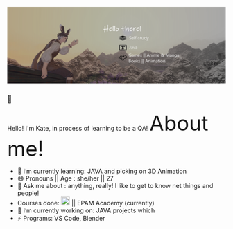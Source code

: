 
![Little about-me!](banner_png.png)

### 👋
Hello! I'm Kate, in process of learning to be a QA!
<font size = 12> About me! </font>
- 🌱 I’m currently learning: JAVA and picking on 3D Animation
- 😄 Pronouns || Age : she/her || 27
- 💬 Ask me about : anything, really! I like to get to know net things and people!
- Courses done: <img height="20" width="20" src="https://unpkg.com/simple-icons@v8/icons/Codecademy.svg" /> || EPAM Academy (currently)
- 🔭 I’m currently working on: JAVA projects which 
- ⚡ Programs: VS Code, Blender



